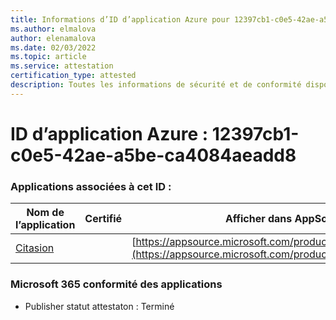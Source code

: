 ```yaml
---
title: Informations d’ID d’application Azure pour 12397cb1-c0e5-42ae-a5be-ca4084aeadd8
ms.author: elmalova
author: elenamalova
ms.date: 02/03/2022
ms.topic: article
ms.service: attestation
certification_type: attested
description: Toutes les informations de sécurité et de conformité disponibles pour 12397cb1-c0e5-42ae-a5be-ca4084aeadd8.
---
```

# <a name="azure-app-id-12397cb1-c0e5-42ae-a5be-ca4084aeadd8"></a>ID d’application Azure : 12397cb1-c0e5-42ae-a5be-ca4084aeadd8


### <a name="apps-associated-with-this-id"></a>Applications associées à cet ID :
| **Nom de l’application** | **Certifié** | **Afficher dans AppSource** |
|--------------|---------------|-----------------------|
| [Citasion](https://docs.microsoft.com/microsoft-365-app-certification/forward/WA200003530) |  | [https://appsource.microsoft.com/product/office/WA200003530](https://appsource.microsoft.com/product/office/WA200003530) |

### <a name="microsoft-365-app-compliance-status"></a>Microsoft 365 conformité des applications
- Publisher statut attestaton : Terminé
